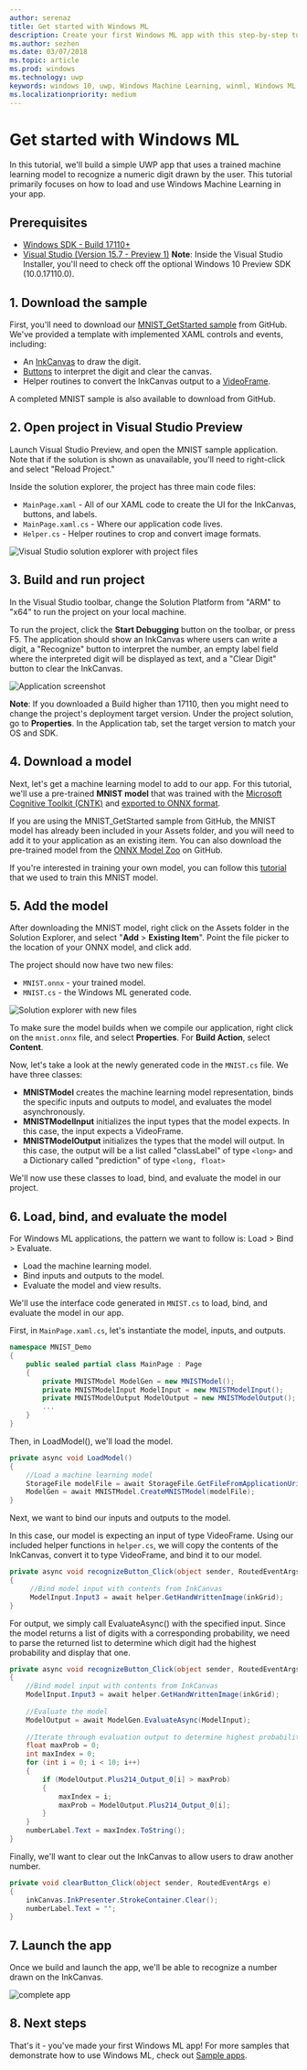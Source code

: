 ```yaml
---
author: serenaz
title: Get started with Windows ML
description: Create your first Windows ML app with this step-by-step tutorial.
ms.author: sezhen
ms.date: 03/07/2018
ms.topic: article
ms.prod: windows
ms.technology: uwp
keywords: windows 10, uwp, Windows Machine Learning, winml, Windows ML
ms.localizationpriority: medium
---
```


# Get started with Windows ML

In this tutorial, we'll build a simple UWP app that uses a trained machine learning model to recognize a numeric digit drawn by the user. This tutorial primarily focuses on how to load and use Windows Machine Learning in your app.

## Prerequisites

- [Windows SDK - Build 17110+](https://www.microsoft.com/en-us/software-download/windowsinsiderpreviewSDK)
- [Visual Studio (Version 15.7 - Preview 1)](https://www.visualstudio.com/vs/preview/) **Note**: Inside the Visual Studio Installer, you'll need to check off the optional Windows 10 Preview SDK (10.0.17110.0).
 
## 1. Download the sample

First, you'll need to download our [MNIST_GetStarted sample](https://github.com/Microsoft/Windows-Machine-Learning) from GitHub. We've provided a template with implemented XAML controls and events, including:

- An [InkCanvas](https://docs.microsoft.com/uwp/api/windows.ui.xaml.controls.inkcanvas) to draw the digit.
- [Buttons](https://docs.microsoft.com/uwp/api/windows.ui.xaml.controls.button) to interpret the digit and clear the canvas.
- Helper routines to convert the InkCanvas output to a [VideoFrame](https://docs.microsoft.com/uwp/api/windows.media.videoframe).

A completed MNIST sample is also available to download from GitHub.

## 2. Open project in Visual Studio Preview

Launch Visual Studio Preview, and open the MNIST sample application. Note that if the solution is shown as unavailable, you'll need to right-click and select "Reload Project."

Inside the solution explorer, the project has three main code files:

- `MainPage.xaml` - All of our XAML code to create the UI for the InkCanvas, buttons, and labels.
- `MainPage.xaml.cs` - Where our application code lives.
- `Helper.cs` - Helper routines to crop and convert image formats.

![Visual Studio solution explorer with project files](images/get-started1.png)

## 3. Build and run project

In the Visual Studio toolbar, change the Solution Platform from "ARM" to "x64" to run the project on your local machine.

To run the project, click the **Start Debugging** button on the toolbar, or press F5. The application should show an InkCanvas where users can write a digit, a "Recognize" button to interpret the number, an empty label field where the interpreted digit will be displayed as text, and a "Clear Digit" button to clear the InkCanvas.

![Application screenshot](images/get-started2.png)

**Note**: If you downloaded a Build higher than 17110, then you might need to change the project's deployment target version. Under the project solution, go to **Properties**. In the Application tab, set the target version to match your OS and SDK.

## 4. Download a model

Next, let's get a machine learning model to add to our app. For this tutorial, we'll use a pre-trained **MNIST model** that was trained with the [Microsoft Cognitive Toolkit (CNTK)](https://docs.microsoft.com/cognitive-toolkit/) and [exported to ONNX format](https://github.com/onnx/tutorials/blob/master/tutorials/CntkOnnxExport.ipynb).

If you are using the MNIST_GetStarted sample from GitHub, the MNIST model has already been included in your Assets folder, and you will need to add it to your application as an existing item. You can also download the pre-trained model from the [ONNX Model Zoo](https://github.com/onnx/models) on GitHub.

If you're interested in training your own model, you can follow this [tutorial](train-ai-model.md) that we used to train this MNIST model.

## 5. Add the model

After downloading the MNIST model, right click on the Assets folder in the Solution Explorer, and select "**Add** > **Existing Item**". Point the file picker to the location of your ONNX model, and click add. 

The project should now have two new files:

- `MNIST.onnx` - your trained model.
- `MNIST.cs` - the Windows ML generated code.

![Solution explorer with new files](images/get-started3.png)

To make sure the model builds when we compile our application, right click on the `mnist.onnx` file, and select **Properties**. For **Build Action**, select **Content**.

Now, let's take a look at the newly generated code in the `MNIST.cs` file. We have three classes:

- **MNISTModel** creates the machine learning model representation, binds the specific inputs and outputs to model, and evaluates the model asynchronously. 
- **MNISTModelInput** initializes the input types that the model expects. In this case, the input expects a VideoFrame.
- **MNISTModelOutput** initializes the types that the model will output. In this case, the output will be a list called "classLabel" of type `<long>` and a Dictionary called "prediction" of type `<long, float>`

We'll now use these classes to load, bind, and evaluate the model in our project.

## 6. Load, bind, and evaluate the model

For Windows ML applications, the pattern we want to follow is: Load > Bind > Evaluate.

- Load the machine learning model.
- Bind inputs and outputs to the model.
- Evaluate the model and view results.

We'll use the interface code generated in `MNIST.cs` to load, bind, and evaluate the model in our app.

First, in `MainPage.xaml.cs`, let's instantiate the model, inputs, and outputs.

```csharp
namespace MNIST_Demo
{
	public sealed partial class MainPage : Page
	{
	    private MNISTModel ModelGen = new MNISTModel();
	    private MNISTModelInput ModelInput = new MNISTModelInput();
	    private MNISTModelOutput ModelOutput = new MNISTModelOutput();
	    ...
	}
}
```

Then, in LoadModel(), we'll load the model.

```csharp
private async void LoadModel()
{
    //Load a machine learning model
    StorageFile modelFile = await StorageFile.GetFileFromApplicationUriAsync(new Uri($"ms-appx:///Assets/MNIST.onnx"));
    ModelGen = await MNISTModel.CreateMNISTModel(modelFile);
}
```

Next, we want to bind our inputs and outputs to the model. 

In this case, our model is expecting an input of type VideoFrame. 
Using our included helper functions in `helper.cs`, we will copy the contents of the InkCanvas, convert it to type VideoFrame, and bind it to our model.

```csharp
private async void recognizeButton_Click(object sender, RoutedEventArgs e)
{
     //Bind model input with contents from InkCanvas
     ModelInput.Input3 = await helper.GetHandWrittenImage(inkGrid);
}
```

For output, we simply call EvaluateAsync() with the specified input. Since the model returns a list of digits with a corresponding probability, we need to parse the returned list to determine which digit had the highest probability and display that one.

```csharp
private async void recognizeButton_Click(object sender, RoutedEventArgs e)
{
    //Bind model input with contents from InkCanvas
    ModelInput.Input3 = await helper.GetHandWrittenImage(inkGrid);
    
    //Evaluate the model
    ModelOutput = await ModelGen.EvaluateAsync(ModelInput);
            
    //Iterate through evaluation output to determine highest probability digit
    float maxProb = 0;
    int maxIndex = 0;
    for (int i = 0; i < 10; i++)
    {
        if (ModelOutput.Plus214_Output_0[i] > maxProb)
        {
            maxIndex = i;
            maxProb = ModelOutput.Plus214_Output_0[i];
        }
    }
    numberLabel.Text = maxIndex.ToString();
}
```

Finally, we'll want to clear out the InkCanvas to allow users to draw another number.

```csharp
private void clearButton_Click(object sender, RoutedEventArgs e)
{
    inkCanvas.InkPresenter.StrokeContainer.Clear();
    numberLabel.Text = "";
}
```

## 7. Launch the app

Once we build and launch the app, we'll be able to recognize a number drawn on the InkCanvas.

![complete app](images/get-started4.png)

## 8. Next steps

That's it - you've made your first Windows ML app! For more samples that demonstrate how to use Windows ML, check out [Sample apps](samples.md).